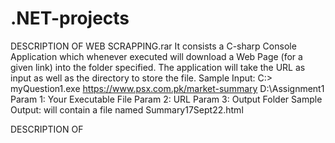 # .NET-projects

DESCRIPTION OF WEB SCRAPPING.rar
It consists a C-sharp Console Application which whenever executed will download a Web Page (for a given link) into
the folder specified. The application will take the URL as input as well as the directory to store the file.
Sample Input: C:\> myQuestion1.exe https://www.psx.com.pk/market-summary D:\Assignment1
Param 1: Your Executable File
Param 2: URL
Param 3: Output Folder
Sample Output:  will contain a file named Summary17Sept22.html

DESCRIPTION OF 
